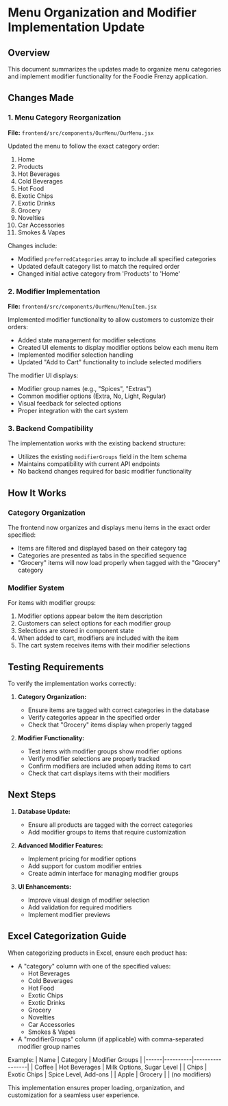 # Menu Organization and Modifier Implementation Update

## Overview
This document summarizes the updates made to organize menu categories and implement modifier functionality for the Foodie Frenzy application.

## Changes Made

### 1. Menu Category Reorganization

**File:** `frontend/src/components/OurMenu/OurMenu.jsx`

Updated the menu to follow the exact category order:
1. Home
2. Products
3. Hot Beverages
4. Cold Beverages
5. Hot Food
6. Exotic Chips
7. Exotic Drinks
8. Grocery
9. Novelties
10. Car Accessories
11. Smokes & Vapes

Changes include:
- Modified `preferredCategories` array to include all specified categories
- Updated default category list to match the required order
- Changed initial active category from 'Products' to 'Home'

### 2. Modifier Implementation

**File:** `frontend/src/components/OurMenu/MenuItem.jsx`

Implemented modifier functionality to allow customers to customize their orders:

- Added state management for modifier selections
- Created UI elements to display modifier options below each menu item
- Implemented modifier selection handling
- Updated "Add to Cart" functionality to include selected modifiers

The modifier UI displays:
- Modifier group names (e.g., "Spices", "Extras")
- Common modifier options (Extra, No, Light, Regular)
- Visual feedback for selected options
- Proper integration with the cart system

### 3. Backend Compatibility

The implementation works with the existing backend structure:
- Utilizes the existing `modifierGroups` field in the Item schema
- Maintains compatibility with current API endpoints
- No backend changes required for basic modifier functionality

## How It Works

### Category Organization
The frontend now organizes and displays menu items in the exact order specified:
- Items are filtered and displayed based on their category tag
- Categories are presented as tabs in the specified sequence
- "Grocery" items will now load properly when tagged with the "Grocery" category

### Modifier System
For items with modifier groups:
1. Modifier options appear below the item description
2. Customers can select options for each modifier group
3. Selections are stored in component state
4. When added to cart, modifiers are included with the item
5. The cart system receives items with their modifier selections

## Testing Requirements

To verify the implementation works correctly:

1. **Category Organization:**
   - Ensure items are tagged with correct categories in the database
   - Verify categories appear in the specified order
   - Check that "Grocery" items display when properly tagged

2. **Modifier Functionality:**
   - Test items with modifier groups show modifier options
   - Verify modifier selections are properly tracked
   - Confirm modifiers are included when adding items to cart
   - Check that cart displays items with their modifiers

## Next Steps

1. **Database Update:**
   - Ensure all products are tagged with the correct categories
   - Add modifier groups to items that require customization

2. **Advanced Modifier Features:**
   - Implement pricing for modifier options
   - Add support for custom modifier entries
   - Create admin interface for managing modifier groups

3. **UI Enhancements:**
   - Improve visual design of modifier selection
   - Add validation for required modifiers
   - Implement modifier previews

## Excel Categorization Guide

When categorizing products in Excel, ensure each product has:
- A "category" column with one of the specified values:
  - Hot Beverages
  - Cold Beverages
  - Hot Food
  - Exotic Chips
  - Exotic Drinks
  - Grocery
  - Novelties
  - Car Accessories
  - Smokes & Vapes
- A "modifierGroups" column (if applicable) with comma-separated modifier group names

Example:
| Name | Category | Modifier Groups |
|------|----------|-----------------|
| Coffee | Hot Beverages | Milk Options, Sugar Level |
| Chips | Exotic Chips | Spice Level, Add-ons |
| Apple | Grocery | | (no modifiers)

This implementation ensures proper loading, organization, and customization for a seamless user experience.